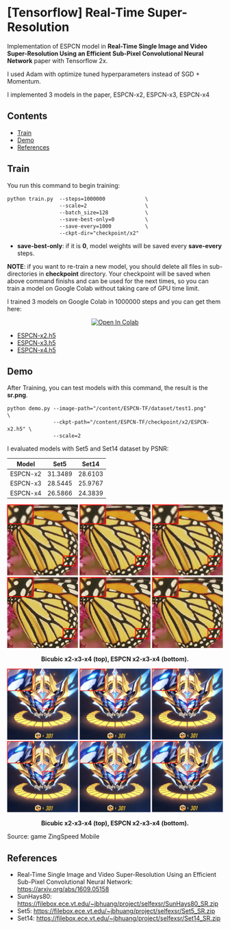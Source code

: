 # [Tensorflow] Real-Time Super-Resolution 

Implementation of ESPCN model in **Real-Time Single Image and Video Super-Resolution Using an Efficient Sub-Pixel Convolutional Neural Network** paper with Tensorflow 2x. 

I used Adam with optimize tuned hyperparameters instead of SGD + Momentum. 

I implemented 3 models in the paper, ESPCN-x2, ESPCN-x3, ESPCN-x4 


## Contents
- [Train](#train)
- [Demo](#demo)
- [References](#references)


## Train
You run this command to begin training:
```
python train.py  --steps=1000000             \
                 --scale=2                   \
                 --batch_size=128            \
                 --save-best-only=0          \
                 --save-every=1000           \
                 --ckpt-dir="checkpoint/x2"  
```
- **save-best-only**: if it is **0**, model weights will be saved every **save-every** steps.


**NOTE**: if you want to re-train a new model, you should delete all files in sub-directories in **checkpoint** directory. Your checkpoint will be saved when above command finishs and can be used for the next times, so you can train a model on Google Colab without taking care of GPU time limit.

I trained 3 models on Google Colab in 1000000 steps and you can get them here:
<div align="center">

[![Open In Colab](https://colab.research.google.com/assets/colab-badge.svg)](https://colab.research.google.com/drive/1Z2CHYJvC_bs8-_CnGDwWv-Bg8ShzjDJE?usp=sharing)

</div>

- [ESPCN-x2.h5](checkpoint/x2/ESPCN-x2.h5)
- [ESPCN-x3.h5](checkpoint/x3/ESPCN-x3.h5)
- [ESPCN-x4.h5](checkpoint/x4/ESPCN-x4.h5)



## Demo 
After Training, you can test models with this command, the result is the **sr.png**.
```
python demo.py --image-path="/content/ESPCN-TF/dataset/test1.png"        \
               --ckpt-path="/content/ESPCN-TF/checkpoint/x2/ESPCN-x2.h5" \
               --scale=2
```

I evaluated models with Set5 and Set14 dataset by PSNR:

<div align="center">

|   Model  |  Set5   |  Set14  |
|:--------:|:-------:|:-------:|
| ESPCN-x2 | 31.3489 | 28.6103 |
| ESPCN-x3 | 28.5445 | 25.9767 |
| ESPCN-x4 | 26.5866 | 24.3839 |

</div>

<div align="center">
  <img src="./README/test1-x234-min.png" width="1000">  
  <p><strong>Bicubic x2-x3-x4 (top), ESPCN x2-x3-x4 (bottom).</strong></p>

  <img src="./README/test2-x234-min.png" width="1000">  
  <p><strong>Bicubic x2-x3-x4 (top), ESPCN x2-x3-x4 (bottom).</strong></p>
</div>
Source: game ZingSpeed Mobile

## References
- Real-Time Single Image and Video Super-Resolution Using an Efficient Sub-Pixel Convolutional Neural Network: https://arxiv.org/abs/1609.05158
- SunHays80: https://filebox.ece.vt.edu/~jbhuang/project/selfexsr/SunHays80_SR.zip
- Set5: https://filebox.ece.vt.edu/~jbhuang/project/selfexsr/Set5_SR.zip
- Set14: https://filebox.ece.vt.edu/~jbhuang/project/selfexsr/Set14_SR.zip
